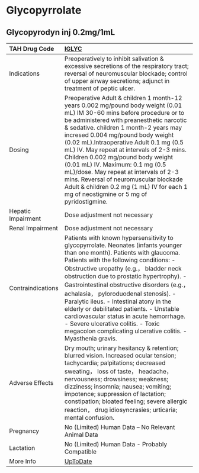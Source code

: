# Glycopyrrolate

## Glycopyrodyn inj 0.2mg/1mL

| TAH Drug Code      | [IGLYC](https://www.tahsda.org.tw/drugs/hissearch.php?drug_code=IGLYC)                                                                                                                                                                                                                                                                                                                                                                                                                                                                                                                       |
|:-------------------|:---------------------------------------------------------------------------------------------------------------------------------------------------------------------------------------------------------------------------------------------------------------------------------------------------------------------------------------------------------------------------------------------------------------------------------------------------------------------------------------------------------------------------------------------------------------------------------------------|
| Indications        | Preoperatively to inhibit salivation & excessive secretions of the respiratory tract; reversal of neuromuscular blockade; control of upper airway secretions; adjunct in treatment of peptic ulcer.                                                                                                                                                                                                                                                                                                                                                                                          |
| Dosing             | Preoperative Adult & children 1 month-12 years 0.002 mg/pound body weight (0.01 mL) IM 30-60 mins before procedure or to be administered with preanesthetic narcotic & sedative. children 1 month-2 years may incresed 0.004 mg/pound body weight (0.02 mL).Intraoperative Adult 0.1 mg (0.5 mL) IV. May repeat at intervals of 2-3 mins. Children 0.002 mg/pound body weight (0.01 mL) IV. Maximum: 0.1 mg (0.5 mL)/dose. May repeat at intervals of 2-3 mins. Reversal of neuromuscular blockade Adult & children 0.2 mg (1 mL) IV for each 1 mg of neostigmine or 5 mg of pyridostigmine. |
| Hepatic Impairment | Dose adjustment not necessary                                                                                                                                                                                                                                                                                                                                                                                                                                                                                                                                                                |
| Renal Impairment   | Dose adjustment not necessary                                                                                                                                                                                                                                                                                                                                                                                                                                                                                                                                                                |
| Contraindications  | Patients with known hypersensitivity to glycopyrrolate. Neonates (infants younger than one month). Patients with glaucoma. Patients with the following conditions: - Obstructive uropathy (e.g.， bladder neck obstruction due to prostatic hypertrophy). - Gastrointestinal obstructive disorders (e.g.， achalasia， pyloroduodenal stenosis). - Paralytic ileus. - Intestinal atony in the elderly or debilitated patients. - Unstable cardiovascular status in acute hemorrhage. - Severe ulcerative colitis. - Toxic megacolon complicating ulcerative colitis. - Myasthenia gravis.    |
| Adverse Effects    | Dry mouth; urinary hesitancy & retention; blurred vision. Increased ocular tension; tachycardia; palpitations; decreased sweating， loss of taste， headache， nervousness; drowsiness; weakness; dizziness; insomnia; nausea; vomiting; impotence; suppression of lactation; constipation; bloated feeling; severe allergic reaction， drug idiosyncrasies; urticaria; mental confusion.                                                                                                                                                                                                    |
| Pregnancy          | No (Limited) Human Data – No Relevant Animal Data                                                                                                                                                                                                                                                                                                                                                                                                                                                                                                                                            |
| Lactation          | No (Limited) Human Data - Probably Compatible                                                                                                                                                                                                                                                                                                                                                                                                                                                                                                                                                |
| More Info          | [UpToDate](https://www.uptodate.com/contents/glycopyrrolate-drug-information)                                                                                                                                                                                                                                                                                                                                                                                                                                                                                                                |

